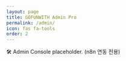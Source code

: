 ```yaml
---
layout: page
title: GOFUNWITH Admin Pro
permalink: /admin/
icon: fas fa-tools
order: 2
---
```


🛠️ Admin Console placeholder. (n8n 연동 전용)
